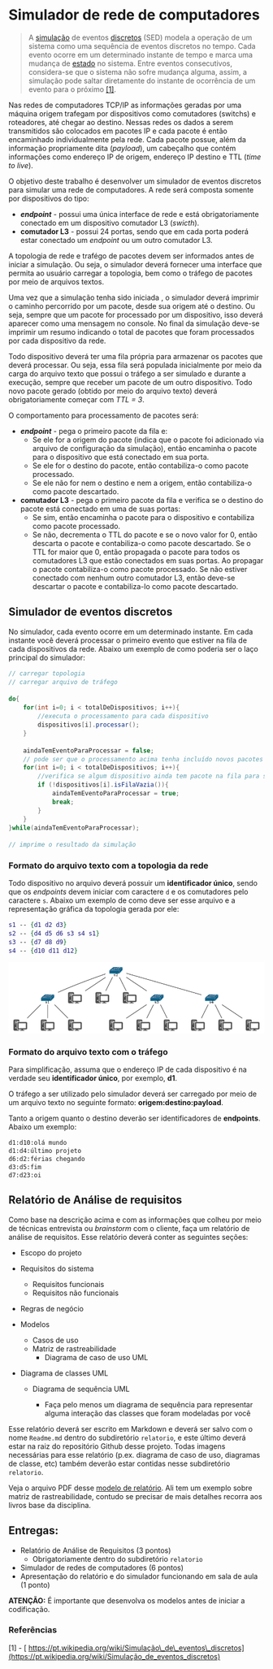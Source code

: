 # Simulador de rede de computadores

>   A [simulação](https://pt.wikipedia.org/wiki/Simulação) de eventos [discretos](https://pt.wikipedia.org/wiki/Tempo_discreto) (SED) modela a operação de um sistema como uma sequência de eventos discretos no tempo. Cada evento ocorre em um determinado instante de tempo e marca uma mudança de [estado](https://pt.wikipedia.org/wiki/Estado_(computação)) no sistema. Entre eventos consecutivos, considera-se que o sistema não sofre 
>   mudança alguma, assim, a simulação pode saltar diretamente do instante  de ocorrência de um evento para o próximo [[1]](#referências).



Nas redes de computadores TCP/IP as informações geradas por uma máquina origem trafegam por dispositivos como comutadores (switchs) e roteadores, até chegar ao destino. Nessas redes os dados a serem transmitidos são colocados em pacotes IP e cada pacote é então encaminhado individualmente pela rede. Cada pacote possue, além da informação propriamente dita (*payload*), um cabeçalho que contém informações como endereço IP de origem, endereço IP destino e TTL (*time to live*).

O objetivo deste trabalho é desenvolver um simulador de eventos discretos para simular uma rede de computadores. A rede será composta somente por dispositivos do tipo:

-   ***endpoint*** - possui uma única interface de rede e está obrigatoriamente conectado em um dispositivo comutador L3 (*swicth*).
-   **comutador L3** - possui 24 portas, sendo que em cada porta poderá estar conectado um *endpoint* ou um outro comutador L3.

A topologia de rede e trafégo de pacotes devem ser informados antes de iniciar a simulação. Ou seja, o simulador deverá fornecer uma interface que permita ao usuário carregar a topologia, bem como o tráfego de pacotes por meio de arquivos textos.

Uma vez que a simulação tenha sido iniciada , o simulador deverá imprimir o caminho percorrido por um pacote, desde sua origem até o destino. Ou seja, sempre que um pacote for processado por um dispositivo, isso deverá aparecer como uma mensagem no console. No final da simulação deve-se imprimir um resumo indicando o total de pacotes que foram processados por cada dispositivo da rede.

Todo dispositivo deverá ter uma fila própria para armazenar os pacotes que deverá processar. Ou seja, essa fila será populada inicialmente por meio da carga do arquivo texto que possui o tráfego a ser simulado e durante a execução, sempre que receber um pacote de um outro dispositivo. Todo novo pacote gerado (obtido por meio do arquivo texto) deverá obrigatoriamente começar com *TTL = 3*. 

O comportamento para processamento de pacotes será:

-   ***endpoint*** - pega o primeiro pacote da fila e: 
    -   Se ele for a origem do pacote (indica que o pacote foi adicionado via arquivo de configuração da simulação), então encaminha o pacote para o dispositivo que está conectado em sua porta. 
    -   Se ele for o destino do pacote, então contabiliza-o como pacote processado.
    -   Se ele não for nem o destino e nem a origem, então contabiliza-o como pacote descartado.
-   **comutador L3** - pega o primeiro pacote da fila e verifica se o destino do pacote está conectado em uma de suas portas:
    -   Se sim, então encaminha o pacote para o dispositivo e contabiliza como pacote processado.
    -   Se não, decrementa o TTL do pacote e se o novo valor for 0, então descarta o pacote e contabiliza-o  como pacote descartado. Se o TTL for maior que 0, então propagada o pacote para todos os comutadores L3 que estão conectados em suas portas. Ao propagar o pacote contabiliza-o como pacote processado. Se não estiver conectado com nenhum outro comutador L3, então deve-se descartar o pacote e contabiliza-lo como pacote descartado.

## Simulador de eventos discretos

No simulador, cada evento ocorre em um determinado instante. Em cada instante você deverá processar o primeiro evento que estiver na fila de cada dispositivos da rede. Abaixo um exemplo de como poderia ser o laço principal do simulador:

```java
// carregar topologia
// carregar arquivo de tráfego

do{
    for(int i=0; i < totalDeDispositivos; i++){
        //executa o processamento para cada dispositivo
        dispositivos[i].processar();
    }
    
    aindaTemEventoParaProcessar = false;
    // pode ser que o processamento acima tenha incluído novos pacotes na fila de um outro dispositivo.
    for(int i=0; i < totalDeDispositivos; i++){
        //verifica se algum dispositivo ainda tem pacote na fila para ser processado
        if (!dispositivos[i].isFilaVazia()){
            aindaTemEventoParaProcessar = true;
            break;
        }
    }
}while(aindaTemEventoParaProcessar);

// imprime o resultado da simulação
```

### Formato do arquivo texto com a topologia da rede

Todo dispositivo no arquivo deverá possuir um **identificador único**, sendo que os *endpoints* devem iniciar com caractere `d` e os comutadores pelo caractere `s`. Abaixo um exemplo de como deve ser esse arquivo e a representação gráfica da topologia gerada por ele:

```dot
s1 -- {d1 d2 d3}
s2 -- {d4 d5 d6 s3 s4 s1}
s3 -- {d7 d8 d9}
s4 -- {d10 d11 d12}
```

![rede](img/rede.png)



### Formato do arquivo texto com o tráfego

Para simplificação, assuma que o endereço IP de cada dispositivo é na verdade seu **identificador único**, por exemplo, **d1**.

O tráfego a ser utilizado pelo simulador deverá ser carregado por meio de um arquivo texto no seguinte formato: **origem:destino:payload**. 

Tanto a origem quanto o destino deverão ser identificadores de **endpoints**. Abaixo um exemplo:

```
d1:d10:olá mundo
d1:d4:último projeto
d6:d2:férias chegando
d3:d5:fim
d7:d23:oi
```

## Relatório de Análise de requisitos

Como base na descrição acima e com as informações que colheu por meio de técnicas entrevista ou *brainstorm* com o cliente, faça um relatório de análise de requisitos. Esse relatório deverá conter as seguintes seções:

-   Escopo do projeto

-   Requisitos do sistema

    -   Requisitos funcionais
    -   Requisitos não funcionais

-   Regras de negócio

-   Modelos

    -   Casos de uso
    -   Matriz de rastreabilidade
        -   Diagrama de caso de uso UML
-   Diagrama de classes UML
    -   Diagrama de sequência UML

        -   Faça pelo menos um diagrama de sequência para representar alguma interação das classes que foram modeladas por você

Esse relatório deverá ser escrito em Markdown e deverá ser salvo com o nome `Readme.md` dentro do subdiretório `relatorio`, e este último deverá estar na raiz do repositório Github desse projeto. Todas imagens necessárias para esse relatório (p.ex. diagrama de caso de uso, diagramas de classe, etc) também deverão estar contidas nesse subdiretório `relatorio`.

Veja o arquivo PDF desse [modelo de relatório](https://github.com/emersonmello/modelos-latex/tree/master/relatorio/report). Ali tem um exemplo sobre matriz de rastreabilidade, contudo se precisar de mais detalhes recorra aos livros base da disciplina.

## Entregas:

-   Relatório de Análise de Requisitos (3 pontos)
    -   Obrigatoriamente dentro do subdiretório `relatorio`
-   Simulador de redes de computadores (6 pontos)
-   Apresentação do relatório e do simulador funcionando em sala de aula (1 ponto)



**ATENÇÃO:** É importante que desenvolva os modelos antes de iniciar a codificação.



### Referências

[1] - [ https://pt.wikipedia.org/wiki/Simulação\_de\_eventos\_discretos](https://pt.wikipedia.org/wiki/Simulação_de_eventos_discretos)